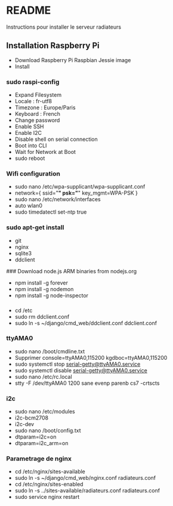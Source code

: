 # README #

Instructions pour installer le serveur radiateurs

## Installation Raspberry Pi ##

* Download Raspberry Pi Raspbian Jessie image
* Install

### sudo raspi-config
* Expand Filesystem
* Locale : fr-utf8
* Timezone : Europe/Paris
* Keyboard : French
* Change password
* Enable SSH
* Enable I2C
* Disable shell on serial connection
* Boot into CLI
* Wait for Network at Boot
* sudo reboot

### Wifi configuration
* sudo nano /etc/wpa-supplicant/wpa-supplicant.conf
* network={
        ssid="****"
        psk="****"
        key_mgmt=WPA-PSK
}
* sudo nano /etc/network/interfaces
* auto wlan0
* sudo timedatectl set-ntp true

### sudo apt-get install
* git
* nginx
* sqlite3
* ddclient

### Download node.js ARM binaries from nodejs.org
* npm install -g forever
* npm install -g nodemon
* npm install -g node-inspector


### 
* cd /etc
* sudo rm ddclient.conf
* sudo ln -s ~/django/cmd_web/ddclient.conf ddclient.conf


### ttyAMA0
* sudo nano /boot/cmdline.txt
* Supprimer console=ttyAMA0,115200 kgdboc=ttyAMA0,115200
* sudo systemctl stop serial-getty@ttyAMA0.service
* sudo systemctl disable serial-getty@ttyAMA0.service
* sudo nano /etc/rc.local
* stty -F /dev/ttyAMA0 1200 sane evenp parenb cs7 -crtscts

### i2c
* sudo nano /etc/modules
* i2c-bcm2708 
* i2c-dev
* sudo nano /boot/config.txt
* dtparam=i2c=on
* dtparam=i2c_arm=on

### Parametrage de nginx
* cd /etc/nginx/sites-available
* sudo ln -s ~/django/cmd_web/nginx.conf radiateurs.conf
* cd /etc/nginx/sites-enabled
* sudo ln -s ../sites-available/radiateurs.conf radiateurs.conf
* sudo service nginx restart